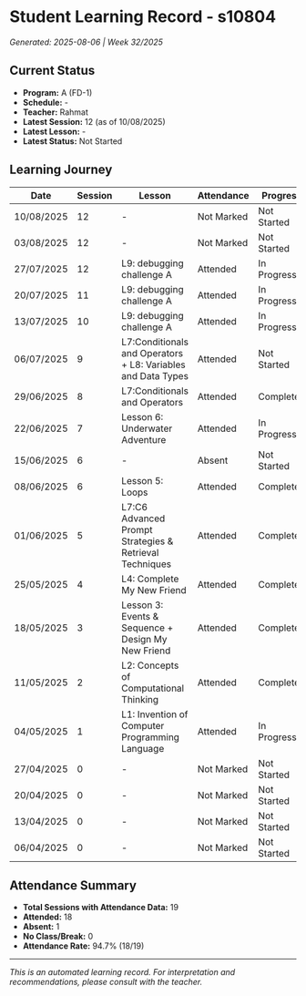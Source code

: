 # Student Learning Record - s10804
*Generated: 2025-08-06 | Week 32/2025*

## Current Status
- **Program:** A (FD-1)
- **Schedule:**  -
- **Teacher:** Rahmat
- **Latest Session:** 12 (as of 10/08/2025)
- **Latest Lesson:** -
- **Latest Status:** Not Started

## Learning Journey
| Date | Session | Lesson | Attendance | Progress |
|------|---------|--------|------------|----------|
| 10/08/2025 | 12 | - | Not Marked | Not Started |
| 03/08/2025 | 12 | - | Not Marked | Not Started |
| 27/07/2025 | 12 | L9: debugging challenge A | Attended | In Progress |
| 20/07/2025 | 11 | L9: debugging challenge A | Attended | In Progress |
| 13/07/2025 | 10 | L9: debugging challenge A | Attended | In Progress |
| 06/07/2025 | 9 | L7:Conditionals and Operators + L8: Variables and Data Types | Attended | Not Started |
| 29/06/2025 | 8 | L7:Conditionals and Operators | Attended | Completed |
| 22/06/2025 | 7 | Lesson 6: Underwater Adventure | Attended | In Progress |
| 15/06/2025 | 6 | - | Absent | Not Started |
| 08/06/2025 | 6 | Lesson 5: Loops | Attended | Completed |
| 01/06/2025 | 5 | L7:C6 Advanced Prompt Strategies & Retrieval Techniques | Attended | Completed |
| 25/05/2025 | 4 | L4: Complete My New Friend | Attended | Completed |
| 18/05/2025 | 3 | Lesson 3: Events & Sequence + Design My New Friend | Attended | Completed |
| 11/05/2025 | 2 | L2: Concepts of Computational Thinking | Attended | Completed |
| 04/05/2025 | 1 | L1: Invention of Computer Programming Language | Attended | In Progress |
| 27/04/2025 | 0 | - | Not Marked | Not Started |
| 20/04/2025 | 0 | - | Not Marked | Not Started |
| 13/04/2025 | 0 | - | Not Marked | Not Started |
| 06/04/2025 | 0 | - | Not Marked | Not Started |

## Attendance Summary
- **Total Sessions with Attendance Data:** 19
- **Attended:** 18
- **Absent:** 1
- **No Class/Break:** 0
- **Attendance Rate:** 94.7% (18/19)

---
*This is an automated learning record. For interpretation and recommendations, please consult with the teacher.*